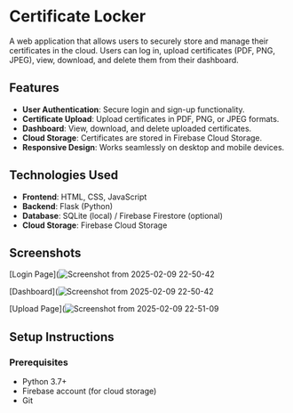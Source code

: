 # Certificate Locker 

A web application that allows users to securely store and manage their certificates in the cloud. Users can log in, upload certificates (PDF, PNG, JPEG), view, download, and delete them from their dashboard.

## Features
- **User Authentication**: Secure login and sign-up functionality.
- **Certificate Upload**: Upload certificates in PDF, PNG, or JPEG formats.
- **Dashboard**: View, download, and delete uploaded certificates.
- **Cloud Storage**: Certificates are stored in Firebase Cloud Storage.
- **Responsive Design**: Works seamlessly on desktop and mobile devices.

## Technologies Used
- **Frontend**: HTML, CSS, JavaScript
- **Backend**: Flask (Python)
- **Database**: SQLite (local) / Firebase Firestore (optional)
- **Cloud Storage**: Firebase Cloud Storage


## Screenshots
[Login Page](![Screenshot from 2025-02-09 22-50-42](https://github.com/user-attachments/assets/79e62d68-ac98-4b5f-af73-04d46c4e7c8f)


[Dashboard](![Screenshot from 2025-02-09 22-50-42](https://github.com/user-attachments/assets/b7a927fc-e6a4-4f1d-8d65-f823530473da)


[Upload Page](![Screenshot from 2025-02-09 22-51-09](https://github.com/user-attachments/assets/207f5a96-74c8-4dc0-a805-c4b263b20aa6)


## Setup Instructions

### Prerequisites
- Python 3.7+
- Firebase account (for cloud storage)
- Git 
